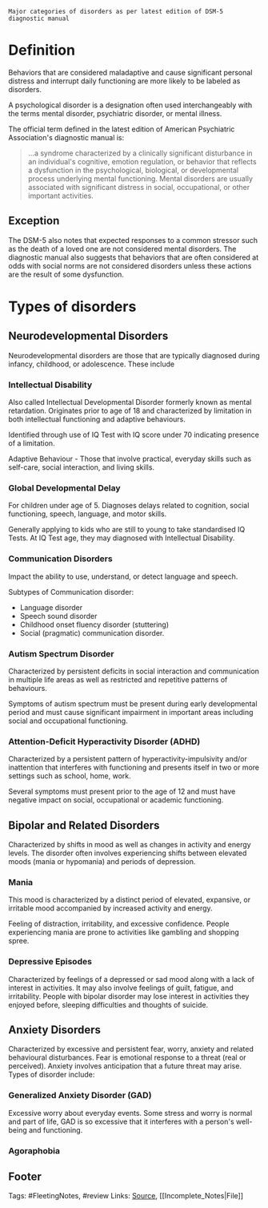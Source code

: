 `Major categories of disorders as per latest edition of DSM-5 diagnostic manual`

# Definition
Behaviors that are considered maladaptive and cause significant personal distress and interrupt daily functioning are more likely to be labeled as disorders.

A psychological disorder is a designation often used interchangeably with the terms mental disorder, psychiatric disorder, or mental illness.

The official term defined in the latest edition of American Psychiatric Association's diagnostic manual is:

>...a syndrome characterized by​ a clinically significant disturbance in an individual's cognitive, emotion regulation, or behavior that reflects a dysfunction in the psychological, biological, or developmental process underlying mental functioning. Mental disorders are usually associated with significant distress in social, occupational, or other important activities. 

## Exception
The DSM-5 also notes that expected responses to a common stressor such as the death of a loved one are not considered mental disorders. The diagnostic manual also suggests that behaviors that are often considered at odds with social norms are not considered disorders unless these actions are the result of some dysfunction.

# Types of disorders

## Neurodevelopmental Disorders
Neurodevelopmental disorders are those that are typically diagnosed during infancy, childhood, or adolescence. These include

### Intellectual Disability
Also called Intellectual Developmental Disorder formerly known as mental retardation. 
Originates prior to age of 18 and characterized by limitation in both intellectual functioning and adaptive behaviours.

Identified through use of IQ Test with IQ score under 70 indicating presence of a limitation. 

Adaptive Behaviour - Those that involve practical, everyday skills such as self-care, social interaction, and living skills.

### Global Developmental Delay
For children under age of 5. Diagnoses delays related to cognition, social functioning, speech, language, and motor skills.

Generally applying to kids who are still to young to take standardised IQ Tests. At IQ Test age, they may diagnosed with Intellectual Disability.

### Communication Disorders
Impact the ability to use, understand, or detect language and speech.

Subtypes of Communication disorder:
- Language disorder
- Speech sound disorder
- Childhood onset fluency disorder (stuttering)
- Social (pragmatic) communication disorder.

### Autism Spectrum Disorder
Characterized by persistent deficits in social interaction and communication in multiple life areas as well as restricted and repetitive patterns of behaviours.

Symptoms of autism spectrum must be present during early developmental period and must cause significant impairment in important areas including social and occupational functioning.

### Attention-Deficit Hyperactivity Disorder (ADHD)
Characterized by a persistent pattern of hyperactivity-impulsivity and/or inattention that interferes with functioning and presents itself in two or more settings such as school, home, work.

Several symptoms must present prior to the age of 12 and must have negative impact on social, occupational or academic functioning.

## Bipolar and Related Disorders
Characterized by shifts in mood as well as changes in activity and energy levels. The disorder often involves experiencing shifts between elevated moods (mania or hypomania) and periods of depression.

### Mania
This mood is characterized by a distinct period of elevated, expansive, or irritable mood accompanied by increased activity and energy.

Feeling of distraction, irritability, and excessive confidence. People experiencing mania are prone to activities like gambling and shopping spree.

### Depressive Episodes
Characterized by feelings of a depressed or sad mood along with a lack of interest in activities. It may also involve feelings of guilt, fatigue, and irritability. People with bipolar disorder may lose interest in activities they enjoyed before, sleeping difficulties and thoughts of suicide.

## Anxiety Disorders
Characterized by excessive and persistent fear, worry, anxiety and related behavioural disturbances. Fear is emotional response to a threat (real or perceived). Anxiety involves anticipation that a future threat may arise. Types of disorder include:

### Generalized Anxiety Disorder (GAD)
Excessive worry about everyday events. Some stress and worry is normal and part of life, GAD is so excessive that it interferes with a person's well-being and functioning.

### Agoraphobia


## Footer

Tags: \#FleetingNotes, \#review Links: [Source](https://www.verywellmind.com/what-is-a-psychological-disorder-2795767), \[\[Incomplete\_Notes\|File\]\]
<!--stackedit_data:
eyJoaXN0b3J5IjpbLTEwMjY2MDY2NzRdfQ==
-->